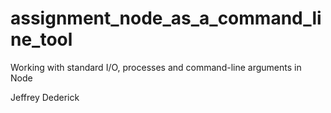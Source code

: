 # assignment_node_as_a_command_line_tool
Working with standard I/O, processes and command-line arguments in Node

Jeffrey Dederick

